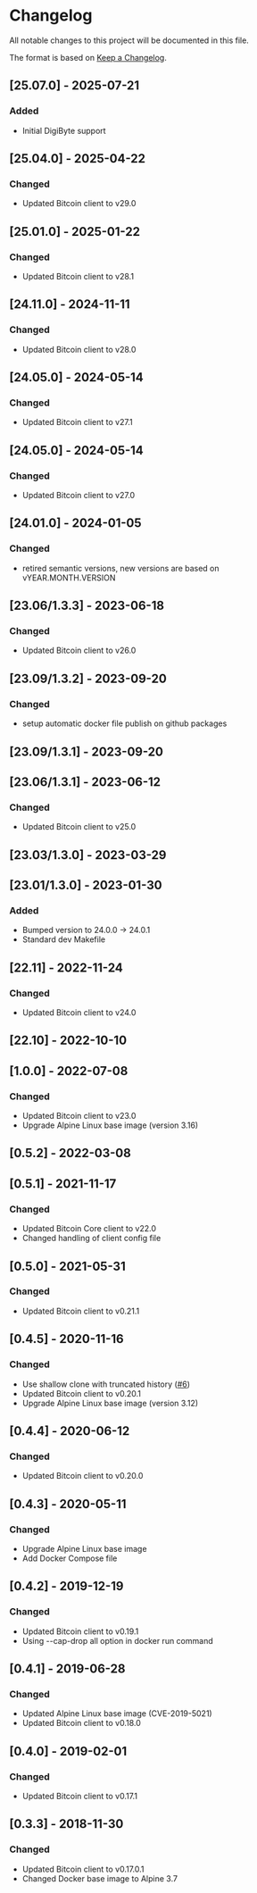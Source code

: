 # Changelog
All notable changes to this project will be documented in this file.

The format is based on [Keep a Changelog](https://keepachangelog.com/en/1.0.0/).

## [25.07.0] - 2025-07-21
### Added
- Initial DigiByte support

## [25.04.0] - 2025-04-22
### Changed
- Updated Bitcoin client to v29.0

## [25.01.0] - 2025-01-22
### Changed
- Updated Bitcoin client to v28.1

## [24.11.0] - 2024-11-11
### Changed
- Updated Bitcoin client to v28.0

## [24.05.0] - 2024-05-14
### Changed
- Updated Bitcoin client to v27.1

## [24.05.0] - 2024-05-14
### Changed
- Updated Bitcoin client to v27.0

## [24.01.0] - 2024-01-05
### Changed
- retired semantic versions, new versions are based on vYEAR.MONTH.VERSION

## [23.06/1.3.3] - 2023-06-18
### Changed
- Updated Bitcoin client to v26.0

## [23.09/1.3.2] - 2023-09-20
### Changed
- setup automatic docker file publish on github packages

## [23.09/1.3.1] - 2023-09-20

## [23.06/1.3.1] - 2023-06-12
### Changed
- Updated Bitcoin client to v25.0

## [23.03/1.3.0] - 2023-03-29

## [23.01/1.3.0] - 2023-01-30
### Added
- Bumped version to 24.0.0 -> 24.0.1
- Standard dev Makefile

## [22.11] - 2022-11-24
### Changed
- Updated Bitcoin client to v24.0

## [22.10] - 2022-10-10

## [1.0.0] - 2022-07-08
### Changed
- Updated Bitcoin client to v23.0
- Upgrade Alpine Linux base image (version 3.16)

## [0.5.2] - 2022-03-08

## [0.5.1] - 2021-11-17
### Changed
- Updated Bitcoin Core client to v22.0
- Changed handling of client config file

## [0.5.0] - 2021-05-31
### Changed
- Updated Bitcoin client to v0.21.1

## [0.4.5] - 2020-11-16
### Changed
- Use shallow clone with truncated history ([#6](https://github.com/graphsense/btc-client/issues/6))
- Updated Bitcoin client to v0.20.1
- Upgrade Alpine Linux base image (version 3.12)

## [0.4.4] - 2020-06-12
### Changed
- Updated Bitcoin client to v0.20.0

## [0.4.3] - 2020-05-11
### Changed
- Upgrade Alpine Linux base image
- Add Docker Compose file

## [0.4.2] - 2019-12-19
### Changed
- Updated Bitcoin client to v0.19.1
- Using --cap-drop all option in docker run command

## [0.4.1] - 2019-06-28
### Changed
- Updated Alpine Linux base image (CVE-2019-5021)
- Updated Bitcoin client to v0.18.0

## [0.4.0] - 2019-02-01
### Changed
- Updated Bitcoin client to v0.17.1

## [0.3.3] - 2018-11-30
### Changed
- Updated Bitcoin client to v0.17.0.1
- Changed Docker base image to Alpine 3.7
